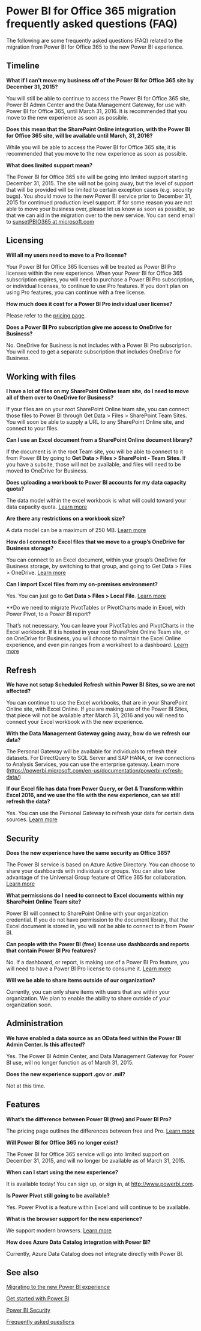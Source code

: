 <properties
pageTitle="Migration FAQ"
description="Power BI for Office 365 migration frequently asked questions (FAQ). "
services="powerbi"
documentationCenter=""
authors="guyinacube"
manager="mblythe"
editor=""
tags=""
qualityFocus="no"
qualityDate=""/>

<tags
ms.service="powerbi"
ms.devlang="NA"
ms.topic="article"
ms.tgt_pltfrm="na"
ms.workload="powerbi"
ms.date="03/04/2016"
ms.author="asaxton"/>
# Power BI for Office 365 migration frequently asked questions (FAQ)

The following are some frequently asked questions (FAQ) related to the migration from Power BI for Office 365 to the new Power BI experience. 

## Timeline

**What if I can’t move my business off of the Power BI for Office 365 site by December 31, 2015?**

You will still be able to continue to access the Power BI for Office 365 site, Power BI Admin Center and the Data Management Gateway, for use with Power BI for Office 365, until March 31, 2016. It is recommended that you move to the new experience as soon as possible.

**Does this mean that the SharePoint Online integration, with the Power BI for Office 365 site, will be available until March, 31, 2016?**

While you will be able to access the Power BI for Office 365 site, it is recommended that you move to the new experience as soon as possible.

**What does limited support mean?**

The Power BI for Office 365 site will be going into limited support starting December 31, 2015. The site will not be going away, but the level of support that will be provided will be limited to certain exception cases (e.g. security bugs).  You should move to the new Power BI service prior to December 31, 2015 for continued production level support. If for some reason you are not able to move your business over, please let us know as soon as possible, so that we can aid in the migration over to the new service. You can send email to [sunsetPBIO365 at microsoft.com](mailto:sunsetPBIO365@microsoft.com)

## Licensing

**Will all my users need to move to a Pro license?**

Your Power BI for Office 365 licenses will be treated as Power BI Pro licenses within the new experience. When your Power BI for Office 365 subscription expires, you will need to purchase a Power BI Pro subscription, or individual licenses, to continue to use Pro features. If you don’t plan on using Pro features, you can continue with a free license.

**How much does it cost for a Power BI Pro individual user license?**

Please refer to the [pricing page](https://powerbi.microsoft.com/pricing).

**Does a Power BI Pro subscription give me access to OneDrive for Business?**

No. OneDrive for Business is not includes with a Power BI Pro subscription. You will need to get a separate subscription that includes OneDrive for Business.

## Working with files

**I have a lot of files on my SharePoint Online team site, do I need to move all of them over to OneDrive for Business?**

If your files are on your root SharePoint Online team site, you can connect those files to Power BI through Get Data > Files > SharePoint Team Sites. You will soon be able to supply a URL to any SharePoint Online site, and connect to your files.

**Can I use an Excel document from a SharePoint Online document library?**

If the document is in the root Team site, you will be able to connect to it from Power BI by going to **Get Data > Files > SharePoint - Team Sites**. If you have a subsite, those will not be available, and files will need to be moved to OneDrive for Business.

**Does uploading a workbook to Power BI accounts for my data capacity quota?**

The data model within the excel workbook is what will could toward your data capacity quota. [Learn more](powerbi-reduce-the-size-of-an-excel-workbook.md) 

**Are there any restrictions on a workbook size?**

A data model can be a maximum of 250 MB. [Learn more](powerbi-reduce-the-size-of-an-excel-workbook.md) 

**How do I connect to Excel files that we move to a group’s OneDrive for Business storage?**

You can connect to an Excel document, within your group’s OneDrive for Business storage, by switching to that group, and going to Get Data > Files > OneDrive. [Learn more](powerbi-service-connect-to-files-on-your-groups-onedrive-for-business.md) 

**Can I import Excel files from my on-premises environment?**

Yes. You can just go to **Get Data > Files > Local File**. [Learn more](powerbi-service-get-data-from-files.md) 

**Do we need to migrate PivotTables or PivotCharts made in Excel, with Power Pivot, to a Power BI report?

That’s not necessary. You can leave your PivotTables and PivotCharts in the Excel workbook. If it is hosted in your root SharePoint Online Team site, or on OneDrive for Business, you will choose to maintain the Excel Online experience, and even pin ranges from a worksheet to a dashboard. [Learn more](powerbi-service-pin-a-tile-to-a-dashboard-from-excel.md) 

## Refresh

**We have not setup Scheduled Refresh within Power BI Sites, so we are not affected?**

You can continue to use the Excel workbooks, that are in your SharePoint Online site, with Excel Online. If you are making use of the Power BI Sites, that piece will not be available after March 31, 2016 and you will need to connect your Excel workbook with the new experience.

**With the Data Management Gateway going away, how do we refresh our data?**

The Personal Gateway will be available for individuals to refresh their datasets. For DirectQuery to SQL Server and SAP HANA, or live connections to Analysis Services, you can use the enterprise gateway. Learn more (https://powerbi.microsoft.com/en-us/documentation/powerbi-refresh-data/) 

**If our Excel file has data from Power Query, or Get & Transform within Excel 2016, and we use the file with the new experience, can we still refresh the data?**

Yes. You can use the Personal Gateway to refresh your data for certain data sources. [Learn more](powerbi-refresh-data.md)

## Security

**Does the new experience have the same security as Office 365?**

The Power BI service is based on Azure Active Directory. You can choose to share your dashboards with individuals or groups. You can also take advantage of the Universal Group feature of Office 365 for collaboration. [Learn more](powerbi-admin-power-bi-security.md) 

**What permissions do I need to connect to Excel documents within my SharePoint Online Team site?**

Power BI will connect to SharePoint Online with your organization credential. If you do not have permission to the document library, that the Excel document is stored in, you will not be able to connect to it from Power BI.

**Can people with the Power BI (free) license use dashboards and reports that contain Power BI Pro features?**

No. If a dashboard, or report, is making use of a Power BI Pro feature, you will need to have a Power BI Pro license to consume it. [Learn more](powerbi-power-bi-pro-content-what-is-it.md) 

**Will we be able to share items outside of our organization?**

Currently, you can only share items with users that are within your organization. We plan to enable the ability to share outside of your organization soon.

## Administration

**We have enabled a data source as an OData feed within the Power BI Admin Center. Is this affected?**

Yes. The Power BI Admin Center, and Data Management Gateway for Power BI use, will no longer function as of March 31, 2015.  

**Does the new experience support .gov or .mil?**

Not at this time.

## Features

**What’s the difference between Power BI (free) and Power BI Pro?**

The pricing page outlines the differences between free and Pro. [Learn more](https://powerbi.microsoft.com/pricing) 

**Will Power BI for Office 365 no longer exist?** 

The Power BI for Office 365 service will go into limited support on December 31, 2015, and will no longer be available as of March 31, 2015.

**When can I start using the new experience?**

It is available today! You can sign up, or sign in, at http://www.powerbi.com. 

**Is Power Pivot still going to be available?**

Yes. Power Pivot is a feature within Excel and will continue to be available.

**What is the browser support for the new experience?**

We support modern browsers. [Learn more](powerbi-service-browser-support.md) 

**How does Azure Data Catalog integration with Power BI?**

Currently, Azure Data Catalog does not integrate directly with Power BI.

## See also

[Migrating to the new Power BI experience](powerbi-admin-migrating-to-the-new-power-bi-experience.md)

[Get started with Power BI](powerbi-service-get-started.md)

[Power BI Security](powerbi-admin-power-bi-security.md)

[Frequently asked questions](powerbi-frequently-asked-questions.md)